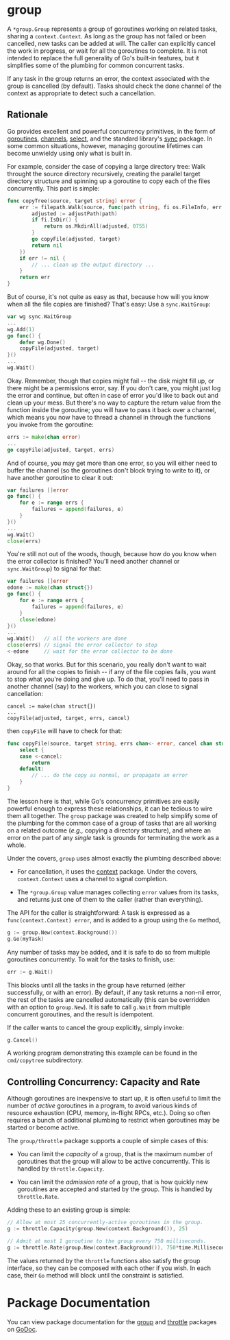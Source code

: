 # group

A `*group.Group` represents a group of goroutines working on related tasks, sharing a `context.Context`. As long as the group has not failed or been cancelled, new tasks can be added at will. The caller can explicitly cancel the work in progress, or wait for all the goroutines to complete. It is not intended to replace the full generality of Go's built-in features, but it simplifies some of the plumbing for common concurrent tasks.

If any task in the group returns an error, the context associated with the group is cancelled (by default). Tasks should check the done channel of the context as appropriate to detect such a cancellation.

## Rationale

Go provides excellent and powerful concurrency primitives, in the form of [goroutines](http://golang.org/ref/spec#Go_statements), [channels](http://golang.org/ref/spec#Channel_types), [select](http://golang.org/ref/spec#Select_statements), and the standard library's [sync](http://godoc.org/sync) package. In some common situations, however, managing goroutine lifetimes can become unwieldy using only what is built in.

For example, consider the case of copying a large directory tree: Walk throught the source directory recursively, creating the parallel target directory structure and spinning up a goroutine to copy each of the files concurrently. This part is simple:

```go
func copyTree(source, target string) error {
	err := filepath.Walk(source, func(path string, fi os.FileInfo, err error) error {
		adjusted := adjustPath(path)
		if fi.IsDir() {
			return os.MkdirAll(adjusted, 0755)
		}
		go copyFile(adjusted, target)
		return nil
	})
	if err != nil {
		// ... clean up the output directory ...
	}
	return err
}
```

But of course, it's not quite as easy as that, because how will you know when all the file copies are finished? That's easy: Use a `sync.WaitGroup`:

```go
var wg sync.WaitGroup
...
wg.Add(1)
go func() {
    defer wg.Done()
    copyFile(adjusted, target)
}()
...
wg.Wait()
```

Okay. Remember, though that copies might fail -- the disk might fill up, or there might be a permissions error, say. If you don't care, you might just log the error and continue, but often in case of error you'd like to back out and clean up your mess. But there's no way to capture the return value from the function inside the goroutine; you will have to pass it back over a channel, which means you now have to thread a channel in through the functions you invoke from the goroutine:

```go
errs := make(chan error)
...
go copyFile(adjusted, target, errs)
```

And of course, you may get more than one error, so you will either need to buffer the channel (so the goroutines don't block trying to write to it), or have another goroutine to clear it out:

```go
var failures []error
go func() {
    for e := range errs {
        failures = append(failures, e)
    }
}()
...
wg.Wait()
close(errs)
```

You're still not out of the woods, though, because how do you know when the error collector is finished? You'll need another channel or `sync.WaitGroup`) to signal for that:

```go
var failures []error
edone := make(chan struct{})
go func() {
    for e := range errs {
        failures = append(failures, e)
	}
	close(edone)	
}()
...
wg.Wait()   // all the workers are done
close(errs) // signal the error collector to stop
<-edone     // wait for the error collector to be done
```

Okay, so that works. But for this scenario, you really don't want to wait around for all the copies to finish -- if any of the file copies fails, you want to stop what you're doing and give up.  To do that, you'll need to pass in another channel (say) to the workers, which you can close to signal cancellation:

	cancel := make(chan struct{})
	...
	copyFile(adjusted, target, errs, cancel)

then `copyFile` will have to check for that:

```go
func copyFile(source, target string, errs chan<- error, cancel chan struct{}) {
	select {
	case <-cancel:
		return
	default:
	 	// ... do the copy as normal, or propagate an error
	}
}
```

The lesson here is that, while Go's concurrency primitives are easily powerful enough to express these relationships, it can be tedious to wire them all together. The `group` package was created to help simplify some of the plumbing for the common case of a group of tasks that are all working on a related outcome (_e.g.,_ copying a directory structure), and where an error on the part of any _single_ task is grounds for terminating the work as a whole.

Under the covers, `group` uses almost exactly the plumbing described above:

 - For cancellation, it uses the [context](http://godoc.org/golang.org/x/net/context) package.
   Under the covers, `context.Context` uses a channel to signal completion.

 - The `*group.Group` value manages collecting `error` values from its tasks, and returns just one
   of them to the caller (rather than everything).

The API for the caller is straightforward:  A task is expressed as a `func(context.Context) error`, and is added to a group using the `Go` method,

```go
g := group.New(context.Background())
g.Go(myTask)
```

Any number of tasks may be added, and it is safe to do so from multiple goroutines concurrently.  To wait for the tasks to finish, use:

```go
err := g.Wait()
```

This blocks until all the tasks in the group have returned (either successfully, or with an error).  By default, if any task returns a non-nil error, the rest of the tasks are cancelled automatically (this can be overridden with an option to `group.New`).  It is safe to call `g.Wait` from multiple concurrent goroutines, and the result is idempotent.

If the caller wants to cancel the group explicitly, simply invoke:

```go
g.Cancel()
```

A working program demonstrating this example can be found in the `cmd/copytree` subdirectory.

## Controlling Concurrency: Capacity and Rate

Although goroutines are inexpensive to start up, it is often useful to limit the number of _active_ goroutines in a program, to avoid various kinds of resource exhaustion (CPU, memory, in-flight RPCs, etc.).  Doing so often requires a bunch of additional plumbing to restrict when goroutines may be started or become active.

The `group/throttle` package supports a couple of simple cases of this:

 - You can limit the _capacity_ of a group, that is the maximum number of goroutines that the group
   will allow to be active concurrently.  This is handled by `throttle.Capacity`.
 
 - You can limit the _admission rate_ of a group, that is how quickly new goroutines are accepted and
   started by the group.  This is handled by `throttle.Rate`.

Adding these to an existing group is simple:

```go
// Allow at most 25 concurrently-active goroutines in the group.
g := throttle.Capacity(group.New(context.Background()), 25)

// Admit at most 1 goroutine to the group every 750 milliseconds.
g := throttle.Rate(group.New(context.Background()), 750*time.Millisecond)
```

The values returned by the `throttle` functions also satisfy the group interface, so they can be composed with each other if you wish.  In each case, their `Go` method will block until the constraint is satisfied.

# Package Documentation

You can view package documentation for the
[group](http://godoc.org/bitbucket.org/creachadair/group) and 
[throttle](http://godoc.org/bitbucket.org/creachadair/group/throttle)
packages on [GoDoc](http://godoc.org/).
